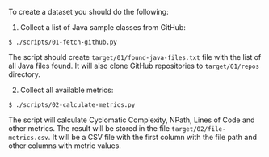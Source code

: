 To create a dataset you should do the following:

1. Collect a list of Java sample classes from GitHub:

```
$ ./scripts/01-fetch-github.py
```

The script should create `target/01/found-java-files.txt` file with the list
of all Java files found. It will also clone GitHub repositories to
`target/01/repos` directory.

2. Collect all available metrics:

```
$ ./scripts/02-calculate-metrics.py
```

The script will calculate Cyclomatic Complexity, NPath, Lines of Code
and other metrics. The result will be stored in the file
`target/02/file-metrics.csv`. It will be a CSV file with the first
column with the file path and other columns with metric values.


